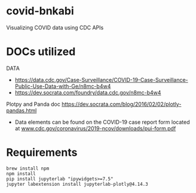# covid-bnkabi
Visualizing COVID data using CDC APIs 

# DOCs utilized

DATA
- https://data.cdc.gov/Case-Surveillance/COVID-19-Case-Surveillance-Public-Use-Data-with-Ge/n8mc-b4w4
- https://dev.socrata.com/foundry/data.cdc.gov/n8mc-b4w4

Plotpy and Panda doc
https://dev.socrata.com/blog/2016/02/02/plotly-pandas.html

- Data elements can be found on the COVID-19 case report form located at www.cdc.gov/coronavirus/2019-ncov/downloads/pui-form.pdf


# Requirements
```
brew install npm
npm install
pip install jupyterlab "ipywidgets>=7.5"
jupyter labextension install jupyterlab-plotly@4.14.3
```